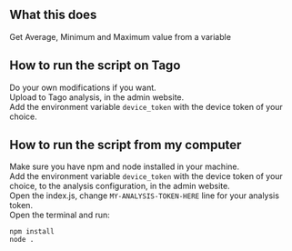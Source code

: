 ## What this does
Get Average, Minimum and Maximum value from a variable

## How to run the script on Tago
Do your own modifications if you want.<br>
Upload to Tago analysis, in the admin website.<br>
Add the environment variable `device_token` with the device token of your choice.

## How to run the script from my computer
Make sure you have npm and node installed in your machine.<br>
Add the environment variable `device_token` with the device token of your choice, to the analysis configuration, in the admin website.<br>
Open the index.js, change `MY-ANALYSIS-TOKEN-HERE` line for your analysis token.<br>
Open the terminal and run:

`npm install`<br>
`node .`

